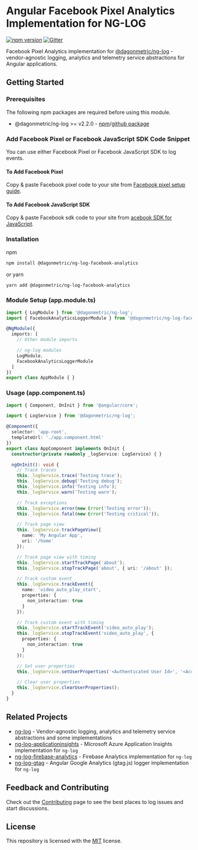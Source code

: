 # Angular Facebook Pixel Analytics Implementation for NG-LOG

[![npm version](https://img.shields.io/npm/v/@dagonmetric/ng-log-facebook-analytics.svg)](https://www.npmjs.com/package/@dagonmetric/ng-log-facebook-analytics)
[![Gitter](https://badges.gitter.im/DagonMetric/general.svg)](https://gitter.im/DagonMetric/general?utm_source=badge&utm_medium=badge&utm_campaign=pr-badge)

Facebook Pixel Analytics implementation for [@dagonmetric/ng-log](https://github.com/DagonMetric/ng-log) - vendor-agnostic logging, analytics and telemetry service abstractions for Angular applications.

## Getting Started

### Prerequisites

The following npm packages are required before using this module.

* @dagonmetric/ng-log >= v2.2.0 - [npm](https://www.npmjs.com/package/@dagonmetric/ng-log)/[github package](https://github.com/DagonMetric/ng-log-facebook-analytics/packages)

### Add Facebook Pixel or Facebook JavaScript SDK Code Snippet

You can use either Facebook Pixel or Facebook JavaScript SDK to log events.

#### To Add Facebook Pixel

Copy & paste Facebook pixel code to your site from [Facebook pixel setup guide](https://www.facebook.com/business/m/pixel-setup-get-started).

#### To Add Facebook JavaScript SDK

Copy & paste Facebook sdk code to your site from [acebook SDK for JavaScript](https://developers.facebook.com/docs/javascript/).

### Installation

npm

```bash
npm install @dagonmetric/ng-log-facebook-analytics
```

or yarn

```bash
yarn add @dagonmetric/ng-log-facebook-analytics
```

### Module Setup (app.module.ts)

```typescript
import { LogModule } from '@dagonmetric/ng-log';
import { FacebookAnalyticsLoggerModule } from '@dagonmetric/ng-log-facebook-analytics';

@NgModule({
  imports: [
    // Other module imports

    // ng-log modules
    LogModule,
    FacebookAnalyticsLoggerModule
  ]
})
export class AppModule { }
```

### Usage (app.component.ts)

```typescript
import { Component, OnInit } from '@angular/core';

import { LogService } from '@dagonmetric/ng-log';

@Component({
  selector: 'app-root',
  templateUrl: './app.component.html'
})
export class AppComponent implements OnInit {
  constructor(private readonly _logService: LogService) { }

  ngOnInit(): void {
    // Track traces
    this._logService.trace('Testing trace');
    this._logService.debug('Testing debug');
    this._logService.info('Testing info');
    this._logService.warn('Testing warn');

    // Track exceptions
    this._logService.error(new Error('Testing error'));
    this._logService.fatal(new Error('Testing critical'));

    // Track page view
    this._logService.trackPageView({
      name: 'My Angular App',
      uri: '/home'
    });

    // Track page view with timing
    this._logService.startTrackPage('about');
    this._logService.stopTrackPage('about', { uri: '/about' });

    // Track custom event
    this._logService.trackEvent({
      name: 'video_auto_play_start',
      properties: {
        non_interaction: true
      }
    });

    // Track custom event with timing
    this._logService.startTrackEvent('video_auto_play');
    this._logService.stopTrackEvent('video_auto_play', {
      properties: {
        non_interaction: true
      }
    });

    // Set user properties
    this._logService.setUserProperties('<Authenticated User Id>', '<Account Id>');

    // Clear user properties
    this._logService.clearUserProperties();
  }
}
```

## Related Projects

* [ng-log](https://github.com/DagonMetric/ng-log) - Vendor-agnostic logging, analytics and telemetry service abstractions and some implementations
* [ng-log-applicationinsights](https://github.com/DagonMetric/ng-log-applicationinsights) - Microsoft Azure Application Insights implementation for `ng-log`
* [ng-log-firebase-analytics](https://github.com/DagonMetric/ng-log-firebase-analytics) - Firebase Analytics implementation for `ng-log`
* [ng-log-gtag](https://github.com/DagonMetric/ng-log-gtag) - Angular Google Analytics (gtag.js) logger implementation for `ng-log`

## Feedback and Contributing

Check out the [Contributing](https://github.com/DagonMetric/ng-log-facebook-analytics/blob/master/CONTRIBUTING.md) page to see the best places to log issues and start discussions.

## License

This repository is licensed with the [MIT](https://github.com/DagonMetric/ng-log-facebook-analytics/blob/master/LICENSE) license.
